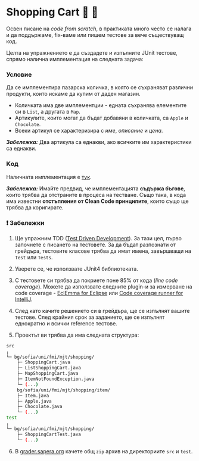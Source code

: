# Shopping Cart :apple: :chocolate_bar:

Освен писане на *code from scratch*, в практиката много често се налага и да поддържаме, fix-ваме или пишем тестове за вече съществуващ код.

Целта на упражнението е да създадете и изпълните JUnit тестове, спрямо налична имплементация на следната задача:

### Условие

Да се имплементира пазарска количка, в която се съхраняват различни продукти, които искаме да купим от даден магазин.
* Количката има две имплементции - едната съхранява елементите си в `List`, а другата в `Map`.
* Артикулите, които могат да бъдат добавяни в количката, са `Apple` и `Chocolate`.
* Всеки артикул се характеризира с _име_, _описание_ и _цена_.

**_Забележка:_** Два артикула са еднакви, ако всичките им характеристики са еднакви. 

### Kод

Наличната имплементация е [тук](./shopping-cart).

**_Забележка:_** Имайте предвид, че имплементацията **съдържа бъгове**, които трябва да отстраните в процеса на тестване. Също така, в кода има известни **отстъпления от Clean Code принципите**, които също ще трябва да коригирате.

### :exclamation: Забележки

1. Ще упражним TDD ([Test Driven Development](https://en.wikipedia.org/wiki/Test-driven_development)). За тази цел, първо започнете с писането на тестовете. За да бъдат разпознати от грейдъра, тестовите класове трябва да имат имена, завършващи на `Test` или `Tests`.

2. Уверете се, че използвате JUnit4 библиотеката.

3. С тестовете си трябва да покриете поне 85% от кода (*line code coverage*). Можете да използвате следните plugin-и за измерване на code coverage - [EclEmma for Eclipse](https://www.eclemma.org/) или [Code coverage runner for IntelliJ](https://www.jetbrains.com/help/idea/code-coverage.html).

4. След като качите решението си в грейдъра, ще се изпълнят вашите тестове. След крайния срок за заданието, ще се изпълнят еднократно и всички reference тестове.

5. Проектът ви трябва да има следната структура:

```bash
src
╷
└─ bg/sofia/uni/fmi/mjt/shopping/
    ├─ ShoppingCart.java
    ├─ ListShoppingCart.java
    ├─ MapShoppingCart.java
    ├─ ItemNotFoundException.java
    └─ (...)
    bg/sofia/uni/fmi/mjt/shopping/item/
    ├─ Item.java
    ├─ Apple.java
    ├─ Chocolate.java
    └─ (...)
test
╷
└─ bg/sofia/uni/fmi/mjt/shopping/
    ├─ ShoppingCartTest.java
    └─ (...)
```

6. В [grader.sapera.org](http://grader.sapera.org) качете общ `zip` архив на директориите `src` и `test`.
